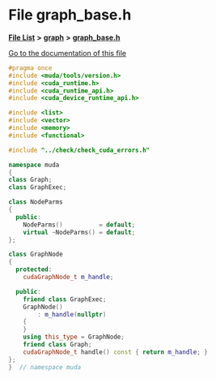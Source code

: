 

# File graph\_base.h

[**File List**](files.md) **>** [**graph**](dir_946c6946a1291bae853a7ff8b793a277.md) **>** [**graph\_base.h**](graph__base_8h.md)

[Go to the documentation of this file](graph__base_8h.md)


```C++
#pragma once
#include <muda/tools/version.h>
#include <cuda_runtime.h>
#include <cuda_runtime_api.h>
#include <cuda_device_runtime_api.h>

#include <list>
#include <vector>
#include <memory>
#include <functional>

#include "../check/check_cuda_errors.h"

namespace muda
{
class Graph;
class GraphExec;

class NodeParms
{
  public:
    NodeParms()          = default;
    virtual ~NodeParms() = default;
};

class GraphNode
{
  protected:
    cudaGraphNode_t m_handle;

  public:
    friend class GraphExec;
    GraphNode()
        : m_handle(nullptr)
    {
    }
    using this_type = GraphNode;
    friend class Graph;
    cudaGraphNode_t handle() const { return m_handle; }
};
}  // namespace muda
```


